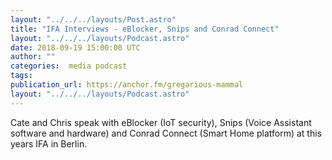 ```yaml
---
layout: "../../../layouts/Post.astro"
title: "IFA Interviews - eBlocker, Snips and Conrad Connect"
layout: "../../../layouts/Podcast.astro"
date: 2018-09-19 15:00:00 UTC
author: ""
categories:  media podcast
tags:
publication_url: https://anchor.fm/gregarious-mammal
layout: "../../../layouts/Podcast.astro"
---
```

Cate and Chris speak with eBlocker (IoT security), Snips (Voice Assistant software and hardware) and Conrad Connect (Smart Home platform) at this years IFA in Berlin.